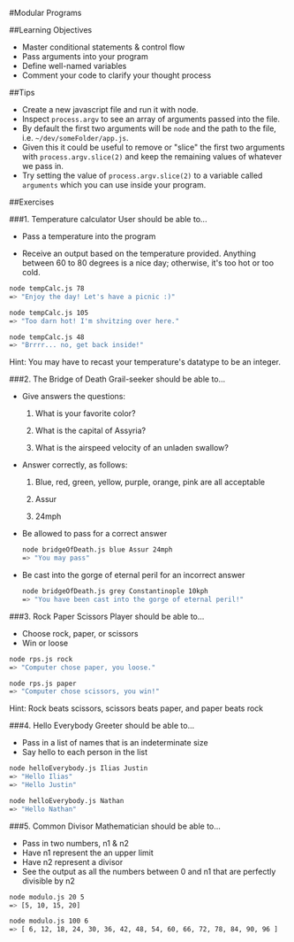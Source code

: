 #Modular Programs

##Learning Objectives

* Master conditional statements & control flow
* Pass arguments into your program
* Define well-named variables
* Comment your code to clarify your thought process

##Tips

* Create a new javascript file and run it with node.
* Inspect `process.argv` to see an array of arguments passed into the file.
* By default the first two arguments will be `node` and the path to the file, i.e. `~/dev/someFolder/app.js`.
* Given this it could be useful to remove or "slice" the first two arguments with `process.argv.slice(2)` and keep the remaining values of whatever we pass in.
* Try setting the value of `process.argv.slice(2)` to a variable called `arguments` which you can use inside your program.

##Exercises

###1. Temperature calculator
User should be able to...

* Pass a temperature into the program

* Receive an output based on the temperature provided. Anything between 60 to 80 degrees is a nice day; otherwise, it's too hot or too cold. 

```bash
node tempCalc.js 78
=> "Enjoy the day! Let's have a picnic :)"
```

```bash
node tempCalc.js 105
=> "Too darn hot! I'm shvitzing over here."
```

```bash
node tempCalc.js 48
=> "Brrrr... no, get back inside!"
```

Hint: You may have to recast your temperature's datatype to be an integer.


###2. The Bridge of Death
Grail-seeker should be able to...

* Give answers the questions:

	1) What is your favorite color?
	
	2) What is the capital of Assyria?
	
	3) What is the airspeed velocity of an unladen swallow?
	
* Answer correctly, as follows:

	1) Blue, red, green, yellow, purple, orange, pink are all acceptable
	
	2) Assur
	
	3) 24mph
	
* Be allowed to pass for a correct answer

	```bash
	node bridgeOfDeath.js blue Assur 24mph
	=> "You may pass"
	```
* Be cast into the gorge of eternal peril for an incorrect answer
	
	```bash
	node bridgeOfDeath.js grey Constantinople 10kph
	=> "You have been cast into the gorge of eternal peril!"
	```


###3. Rock Paper Scissors
Player should be able to...

* Choose rock, paper, or scissors
* Win or loose

```bash
node rps.js rock
=> "Computer chose paper, you loose."
```

```bash
node rps.js paper
=> "Computer chose scissors, you win!"
```

Hint: Rock beats scissors, scissors beats paper, and paper beats rock

###4. Hello Everybody
Greeter should be able to...

* Pass in a list of names that is an indeterminate size
* Say hello to each person in the list

```bash
node helloEverybody.js Ilias Justin
=> "Hello Ilias"
=> "Hello Justin"
```

```bash
node helloEverybody.js Nathan
=> "Hello Nathan"
```

###5. Common Divisor
Mathematician should be able to...

* Pass in two numbers, n1 & n2
* Have n1 represent the an upper limit
* Have n2 represent a divisor
* See the output as all the numbers between 0 and n1 that are perfectly divisible by n2

```bash
node modulo.js 20 5
=> [5, 10, 15, 20]
```

```bash
node modulo.js 100 6
=> [ 6, 12, 18, 24, 30, 36, 42, 48, 54, 60, 66, 72, 78, 84, 90, 96 ]
```


